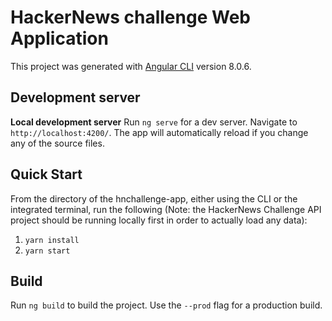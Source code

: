 # HackerNews challenge Web Application

This project was generated with [Angular CLI](https://github.com/angular/angular-cli) version 8.0.6.

## Development server
**Local development server**
Run `ng serve` for a dev server. Navigate to `http://localhost:4200/`. The app will automatically reload if you change any of the source files.

## Quick Start
From the directory of the hnchallenge-app, either using the CLI or the integrated terminal, run the following (Note: the HackerNews Challenge API project should be running locally first in order to actually load any data):
1. ```yarn install```
2. ```yarn start```

## Build

Run `ng build` to build the project. Use the `--prod` flag for a production build.